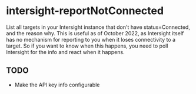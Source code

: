 # intersight-reportNotConnected
List all targets in your Intersight instance that don't have status=Connected, and the reason why.
This is useful as of October 2022, as Intersight itself has no mechanism for reporting to you when it loses connectivity to a target. So if you want to know when this happens, you need to poll Intersight for the info and react when it happens.

## TODO
* Make the API key info configurable
